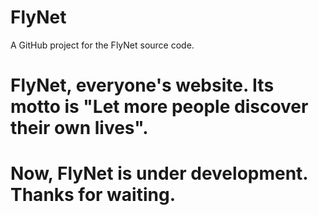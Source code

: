 # FlyNet
A GitHub project for the FlyNet source code.
# FlyNet, everyone's website. Its motto is "Let more people discover their own lives".
# Now, FlyNet is under development. Thanks for waiting.
